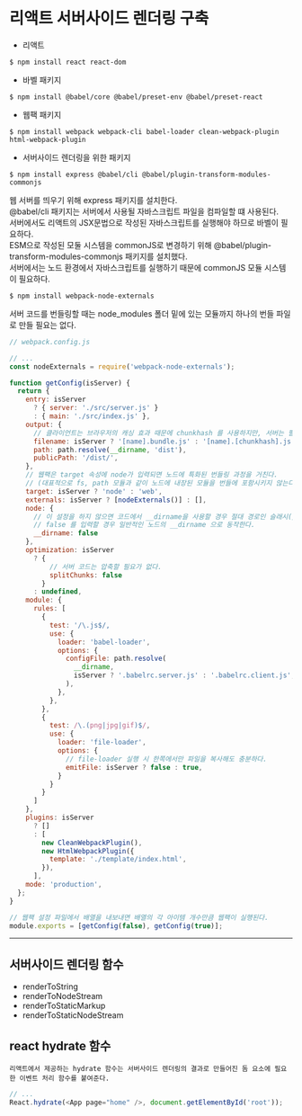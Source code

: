 # 리액트 서버사이드 렌더링 구축

- 리액트
```
$ npm install react react-dom
```

- 바벨 패키지
```
$ npm install @babel/core @babel/preset-env @babel/preset-react
```

- 웹팩 패키지
```
$ npm install webpack webpack-cli babel-loader clean-webpack-plugin html-webpack-plugin
```

- 서버사이드 렌더링을 위한 패키지
```
$ npm install express @babel/cli @babel/plugin-transform-modules-commonjs
```
웹 서버를 띄우기 위해 express 패키지를 설치한다.  
@babel/cli 패키지는 서버에서 사용될 자바스크립트 파일을 컴파일할 떄 사용된다.  
서버에서도 리액트의 JSX문법으로 작성된 자바스크립트를 실행해야 하므로 바벨이 필요하다.  
ESM으로 작성된 모둘 시스템을 commonJS로 변경하기 위해 @babel/plugin-transform-modules-commonjs 패키지를 설치했다.  
서버에서는 노드 환경에서 자바스크립트를 실행하기 때문에 commonJS 모듈 시스템이 필요하다.  

```
$ npm install webpack-node-externals
```
서버 코드를 번들링할 때는 node_modules 폴더 밑에 있는 모듈까지 하나의 번들 파일로 만들 필요는 없다.
```javascript
// webpack.config.js

// ...
const nodeExternals = require('webpack-node-externals');

function getConfig(isServer) {
  return {
    entry: isServer 
      ? { server: './src/server.js' }
      : { main: './src/index.js' },
    output: {
      // 클라이언트는 브라우저의 캐싱 효과 때문에 chunkhash 를 사용하지만, 서버는 필요없다.
      filename: isServer ? '[name].bundle.js' : '[name].[chunkhash].js',
      path: path.resolve(__dirname, 'dist'),
      publicPath: '/dist/',
    },
    // 웹팩은 target 속성에 node가 입력되면 노드에 특화된 번들링 과정을 거친다. 
    // (대표적으로 fs, path 모듈과 같이 노드에 내장된 모듈을 번들에 포함시키지 않는다.)
    target: isServer ? 'node' : 'web',
    externals: isServer ? [nodeExternals()] : [],
    node: {
      // 이 설정을 하지 않으면 코드에서 __dirname을 사용할 경우 절대 경로인 슬래시(/)가 입력된다.
      // false 를 입력할 경우 일반적인 노드의 __dirname 으로 동작한다.
      __dirname: false
    },
    optimization: isServer 
      ? {
          // 서버 코드는 압축할 필요가 없다.
          splitChunks: false
        }
      : undefined,
    module: {
      rules: [
        {
          test: '/\.js$/,
          use: {
            loader: 'babel-loader',
            options: {
              configFile: path.resolve(
                __dirname,
                isServer ? '.babelrc.server.js' : '.babelrc.client.js',
              ),
            },
          },
        },
        {
          test: /\.(png|jpg|gif)$/,
          use: {
            loader: 'file-loader',
            options: {
              // file-loader 실행 시 한쪽에서만 파일을 복사해도 충분하다.
              emitFile: isServer ? false : true,
            }
          }
        }
      ]
    },
    plugins: isServer
      ? []
      : [
        new CleanWebpackPlugin(),
        new HtmlWebpackPlugin({
          template: './template/index.html',
        }),
      ],
    mode: 'production',
  };
}

// 웹팩 설정 파일에서 배열을 내보내면 배열의 각 아이템 개수만큼 웹팩이 실행된다.
module.exports = [getConfig(false), getConfig(true)];

```

-----

## 서버사이드 렌더링 함수
- renderToString
- renderToNodeStream
- renderToStaticMarkup
- renderToStaticNodeStream

## react hydrate 함수
`리액트에서 제공하는 hydrate 함수는 서버사이드 렌더링의 결과로 만들어진 돔 요소에 필요한 이벤트 처리 함수를 붙여준다.`
```javascript
// ...
React.hydrate(<App page="home" />, document.getElementById('root'));
```
